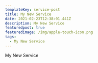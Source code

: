```yaml
---
templateKey: service-post
title: My New Service
date: 2021-02-23T12:38:01.441Z
description: My New Service
featuredpost: true
featuredimage: /img/apple-touch-icon.png
tags:
  - My New Service
---
```

My New Service